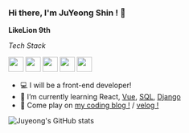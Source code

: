 ### Hi there, I'm JuYeong Shin ! 👋

**LikeLion 9th**

*Tech Stack*

<code><img height="30" src="https://img.shields.io/badge/-JavaScript-FFC81E?style=flat&logo=JavaScript"></code>
<code><img height="30" src="https://img.shields.io/badge/-Python-3CA0E1?style=flat&logo=Python"></code>
<code><img height="30" src="https://img.shields.io/badge/-React-0088CC?style=flat&logo=React"></code>
<code><img height="30" src="https://img.shields.io/badge/-Vue.js-1AB09F?style=flat&logo=Vue.js"></code>
<code><img height="30" src="https://img.shields.io/badge/-Django-092E20?style=flat&logo=Django"></code>


- 💻 I will be a front-end developer!
- 🐰 I’m currently learning React, [Vue](https://github.com/juyeong-chungbuk/Community-project), [SQL](https://github.com/juyeong-chungbuk/SQL_study), [Django](https://github.com/juyeong-chungbuk/VeganCommunity)
- 🐹 Come play on [my coding blog !](https://juyami.tistory.com/) / [velog !](https://velog.io/@shinoung2360)

![Juyeong's GitHub stats](https://github-readme-stats.vercel.app/api?username=juyeong-chungbuk&bg_color=30,e96443,904e95&title_color=fff&text_color=fff)

